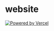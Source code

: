 # website

<a href="https://vercel.com/?utm_source=vignette&utm_campaign=oss" target="_blank" rel="noreferrer noopener" aria-label="Powered by Vercel">
  <img src="https://www.datocms-assets.com/31049/1618983297-powered-by-vercel.svg" alt="Powered by Vercel" />
</a>
